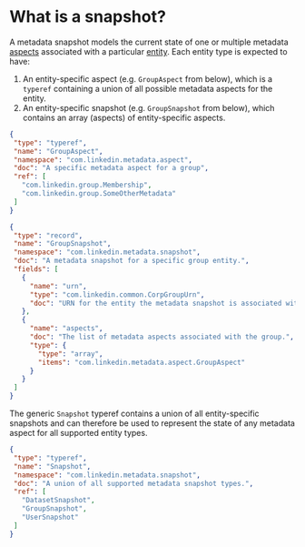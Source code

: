 # What is a snapshot?

A metadata snapshot models the current state of one or multiple metadata [aspects](aspect.md) associated with a particular [entity](entity.md). 
Each entity type is expected to have:
1. An entity-specific aspect (e.g. `GroupAspect` from below), which is a `typeref` containing a union of all possible metadata aspects for the entity.
2. An entity-specific snapshot (e.g. `GroupSnapshot` from below), which contains an array (aspects) of entity-specific aspects.

```json
{
 "type": "typeref",
 "name": "GroupAspect",
 "namespace": "com.linkedin.metadata.aspect",
 "doc": "A specific metadata aspect for a group",
 "ref": [
   "com.linkedin.group.Membership",
   "com.linkedin.group.SomeOtherMetadata"
 ]
}
```

```json
{
 "type": "record",
 "name": "GroupSnapshot",
 "namespace": "com.linkedin.metadata.snapshot",
 "doc": "A metadata snapshot for a specific group entity.",
 "fields": [
   {
     "name": "urn",
     "type": "com.linkedin.common.CorpGroupUrn",
     "doc": "URN for the entity the metadata snapshot is associated with."
   },
   {
     "name": "aspects",
     "doc": "The list of metadata aspects associated with the group.",
     "type": {
       "type": "array",
       "items": "com.linkedin.metadata.aspect.GroupAspect"
     }
   }
 ]
}
```

The generic `Snapshot` typeref contains a union of all entity-specific snapshots and can therefore be used to represent the state of any metadata aspect for all supported entity types.

```json
{
 "type": "typeref",
 "name": "Snapshot",
 "namespace": "com.linkedin.metadata.snapshot",
 "doc": "A union of all supported metadata snapshot types.",
 "ref": [
   "DatasetSnapshot",
   "GroupSnapshot",
   "UserSnapshot"
 ]
}
```
